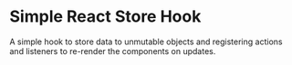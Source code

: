 # Simple React Store Hook

A simple hook to store data to unmutable objects and registering actions and listeners to re-render the components on updates.
